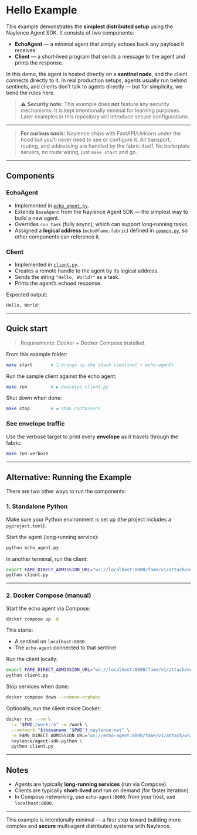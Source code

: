 # Hello Example

This example demonstrates the **simplest distributed setup** using the Naylence Agent SDK. It consists of two components:

* **EchoAgent** — a minimal agent that simply echoes back any payload it receives.
* **Client** — a short‑lived program that sends a message to the agent and prints the response.

In this demo, the agent is hosted directly on a **sentinel node**, and the client connects directly to it. In real production setups, agents usually run behind sentinels, and clients don’t talk to agents directly — but for simplicity, we bend the rules here.

> ⚠️ **Security note:** This example does **not** feature any security mechanisms. It is kept intentionally minimal for learning purposes. Later examples in this repository will introduce secure configurations.

---
> **For curious souls:** Naylence ships with FastAPI/Uvicorn under the hood but you’ll never need to see or configure it. All transport, routing, and addressing are handled by the fabric itself. No boilerplate servers, no route wiring, just `make start` and go.
---

## Components

### EchoAgent

* Implemented in [`echo_agent.py`](echo_agent.py).
* Extends `BaseAgent` from the Naylence Agent SDK — the simplest way to build a new agent.
* Overrides `run_task` (fully async), which can support long‑running tasks.
* Assigned a **logical address** (`echo@fame.fabric`) defined in [`common.py`](common.py), so other components can reference it.

### Client

* Implemented in [`client.py`](client.py).
* Creates a remote handle to the agent by its logical address.
* Sends the string `"Hello, World!"` as a task.
* Prints the agent’s echoed response.

Expected output:

```
Hello, World!
```

---

## Quick start

> Requirements: Docker + Docker Compose installed.

From this example folder:

```bash
make start       # 🚀 brings up the stack (sentinel + echo-agent)
```

Run the sample client against the echo agent:

```bash
make run         # ▶️ executes client.py
```

Shut down when done:

```bash
make stop        # ⏹ stop containers
```

### See envelope traffic

Use the verbose target to print every **envelope** as it travels through the fabric:

```bash
make run-verbose
```

---

## Alternative: Running the Example

There are two other ways to run the components:

### 1. Standalone Python

Make sure your Python environment is set up (the project includes a `pyproject.toml`).

Start the agent (long‑running service):

```bash
python echo_agent.py
```

In another terminal, run the client:

```bash
export FAME_DIRECT_ADMISSION_URL="ws://localhost:8000/fame/v1/attach/ws/downstream"
python client.py
```

---

### 2. Docker Compose (manual)

Start the echo agent via Compose:

```bash
docker compose up -d
```

This starts:

* A sentinel on `localhost:8000`
* The `echo-agent` connected to that sentinel

Run the client locally:

```bash
export FAME_DIRECT_ADMISSION_URL="ws://localhost:8000/fame/v1/attach/ws/downstream"
python client.py
```

Stop services when done:

```bash
docker compose down --remove-orphans
```

Optionally, run the client inside Docker:

```bash
docker run --rm \
  -v "$PWD:/work:ro" -w /work \
  --network "$(basename "$PWD")_naylence-net" \
  -e FAME_DIRECT_ADMISSION_URL="ws://echo-agent:8000/fame/v1/attach/ws/downstream" \
  naylence/agent-sdk-python \
  python client.py
```

---

## Notes

* Agents are typically **long‑running services** (run via Compose).
* Clients are typically **short‑lived** and run on demand (for faster iteration).
* In Compose networking, use `echo-agent:8000`; from your host, use `localhost:8000`.

---

This example is intentionally minimal — a first step toward building more complex and **secure** multi‑agent distributed systems with Naylence.

